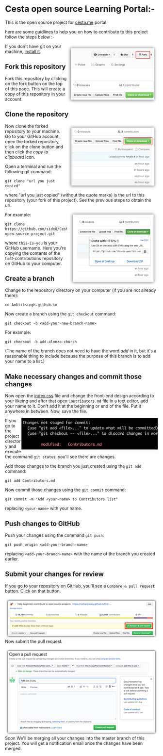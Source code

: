 # Cesta open source Learning Portal:-
This is the open source project for [cesta.me](url) portal

here are some guidlines to help you on how to contribute to this project 
follow the steps below :-

<img align="right" width="300" src="assets/images/fork.png" alt="fork this repository" />

If you don't have git on your machine, [install it]( https://help.github.com/articles/set-up-git/).

## Fork this repository

Fork this repository by clicking on the fork button on the top of this page.
This will create a copy of this repository in your account.

## Clone the repository

<img align="right" width="300" src="assets/images/clone.png" alt="clone this repository" />

Now clone the forked repository to your machine. Go to your GitHub account, open the forked repository, click on the clone button and then click the *copy to clipboard* icon.

Open a terminal and run the following git command:

```
git clone "url you just copied"
```
where "url you just copied" (without the quote marks) is the url to this repository (your fork of this project). See the previous steps to obtain the url.

<img align="right" width="300" src="assets/images/copy-to-clipboard.png" alt="copy URL to clipboard" />

For example:
```
git clone https://github.com/sidx8/Cesta-open-source-project.git
```
where `this-is-you` is your GitHub username. Here you're copying the contents of the first-contributions repository on GitHub to your computer.

## Create a branch

Change to the repository directory on your computer (if you are not already there):

```
cd Ankiitsingh.github.io
```
Now create a branch using the `git checkout` command:
```
git checkout -b <add-your-new-branch-name>
```

For example:
```
git checkout -b add-alonzo-church
```
(The name of the branch does not need to have the word *add* in it, but it's a reasonable thing to include because the purpose of this branch is to add your name to a list.)

## Make necessary changes and commit those changes

Now open the [index.css](index.css) file and change the front-end design according to your likeing and after that open [`Contributors.md`](Contributors.md) file in a text editor, add your name to it. Don't add it at the beginning or end of the file. Put it anywhere in between. Now, save the file.

<img align="right" width="450" src="assets/images/git-status.png" alt="git status" />


If you go to the project directory and execute the command `git status`, you'll see there are changes.


Add those changes to the branch you just created using the `git add` command:

```
git add Contributors.md
```

Now commit those changes using the `git commit` command:
```
git commit -m "Add <your-name> to Contributors list"
```
replacing `<your-name>` with your name.

## Push changes to GitHub

Push your changes using the command `git push`:
```
git push origin <add-your-branch-name>
```
replacing `<add-your-branch-name>` with the name of the branch you created earlier.

## Submit your changes for review

If you go to your repository on GitHub, you'll see a  `Compare & pull request` button. Click on that button.

<img style="float: right;" src="assets/images/compare-and-pull.png" alt="create a pull request" />

Now submit the pull request.

<img style="float: right;" src="assets/images/submit-pull-request.png" alt="submit pull request" />

Soon We'll be merging all your changes into the master branch of this project. You will get a notification email once the changes have been merged.
